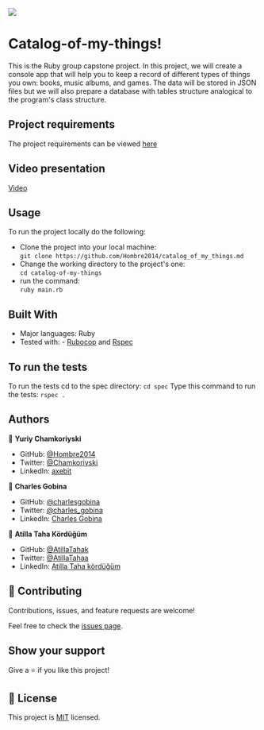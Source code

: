 ![](https://img.shields.io/badge/Microverse-blueviolet)

# Catalog-of-my-things!

This is the Ruby group capstone project.
In this project, we will create a console app that will help you to keep a record of different types of things you own: books, music albums, and games. The data will be stored in JSON files but we will also prepare a database with tables structure analogical to the program's class structure.

## Project requirements

The project requirements can be viewed [here](https://github.com/microverseinc/curriculum-ruby/blob/main/group-capstone/catalog_of_my_things.md)

## Video presentation

[Video](https://drive.google.com/file/d/15RoLKJHf2C2qGKtn5j5qDkDSFixmsxR1/view)

## Usage

To run the project locally do the following:

- Clone the project into your local machine:</br>
  `git clone https://github.com/Hombre2014/catalog_of_my_things.md`
- Change the working directory to the project's one:</br>
  `cd catalog-of-my-things`
- run the command:</br>
  `ruby main.rb`</br>

## Built With

- Major languages: Ruby
- Tested with: - [Rubocop](https://rubocop.org/) and [Rspec](https://rspec.info/)

## To run the tests

To run the tests cd to the spec directory:
`cd spec`
Type this command to run the tests:
`rspec .`

## Authors

👤 **Yuriy Chamkoriyski**

- GitHub: [@Hombre2014](https://github.com/Hombre2014)
- Twitter: [@Chamkoriyski](https://twitter.com/Chamkoriyski)
- LinkedIn: [axebit](https://linkedin.com/in/axebit)
 
👤 **Charles Gobina**

- GitHub: [@charlesgobina](https://github.com/charlesgobina)
- Twitter: [@charles_gobina](https://twitter.com/charles_gobina)
- LinkedIn: [Charles Gobina](https://www.linkedin.com/in/charles-gobina-74a0ab193/)

👤 **Atilla Taha Kördüğüm**

- GitHub: [@AtillaTahak](https://github.com/AtillaTahak)
- Twitter: [@AtillaTahaa](https://twitter.com/AtillaTahaa)
- LinkedIn: [Atilla Taha kördüğüm](https://www.linkedin.com/in/atilla-taha-k%C3%B6rd%C3%BC%C4%9F%C3%BCm)

## 🤝 Contributing

Contributions, issues, and feature requests are welcome!

Feel free to check the [issues page](https://github.com/Hombre2014/School-library/issues).

## Show your support

Give a ⭐️ if you like this project!

## 📝 License

This project is [MIT](./license.md) licensed.